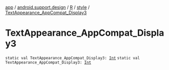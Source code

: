 [app](../../../index.md) / [android.support.design](../../index.md) / [R](../index.md) / [style](index.md) / [TextAppearance_AppCompat_Display3](./-text-appearance_-app-compat_-display3.md)

# TextAppearance_AppCompat_Display3

`static val TextAppearance_AppCompat_Display3: `[`Int`](https://kotlinlang.org/api/latest/jvm/stdlib/kotlin/-int/index.html)
`static val TextAppearance_AppCompat_Display3: `[`Int`](https://kotlinlang.org/api/latest/jvm/stdlib/kotlin/-int/index.html)